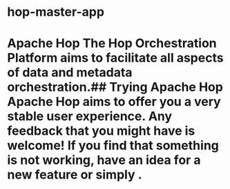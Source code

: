 # hop-master-app
# Apache Hop  The Hop Orchestration Platform aims to facilitate all aspects of data and metadata orchestration.## Trying Apache Hop  Apache Hop aims to offer you a very stable user experience. Any feedback that you might have is welcome!  If you find that something is not working, have an idea for a new feature or simply .
